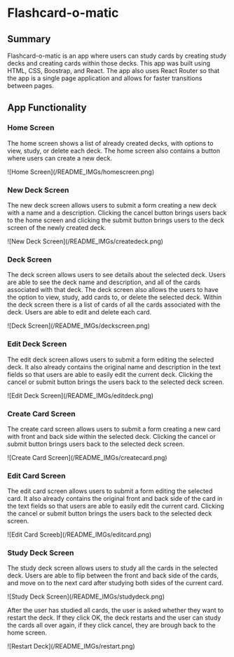 # Flashcard-o-matic

## Summary
Flashcard-o-matic is an app where users can study cards by creating study decks and creating cards within those decks.
This app was built using HTML, CSS, Boostrap, and React. 
The app also uses React Router so that the app is a single page application and allows for faster transitions between pages.

## App Functionality
### Home Screen
<p>
The home screen shows a list of already created decks, with options to view, study, or delete each deck. 
The home screen also contains a button where users can create a new deck.  
</p>
![Home Screen](/README_IMGs/homescreen.png)

### New Deck Screen
<p>
The new deck screen allows users to submit a form creating a new deck with a name and a description.
Clicking the cancel button brings users back to the home screen and clicking the submit button brings users to the deck screen of the newly created deck.
</p>
![New Deck Screen](/README_IMGs/createdeck.png)

### Deck Screen
<p>
The deck screen allows users to see details about the selected deck. Users are able to see the deck name and description, and all of the cards associated with that deck. The deck screen also allows the users to have the option to view, study, add cards to, or delete the selected deck.
Within the deck screen there is a list of cards of all the cards associated with the deck. Users are able to edit and delete each card. 
</p>
![Deck Screen](/README_IMGs/deckscreen.png)

### Edit Deck Screen
<p>
The edit deck screen allows users to submit a form editing the selected deck. It also already contains the original name and description in the text fields so that users are able to easily edit the current deck.
Clicking the cancel or submit button brings the users back to the selected deck screen.
</p> 
![Edit Deck Screen](/README_IMGs/editdeck.png)

### Create Card Screen
<p>
The create card screen allows users to submit a form creating a new card with front and back side within the selected deck.
Clicking the cancel or submit button brings users back to the selected deck screen.
</p>  
![Create Card Screen](/README_IMGs/createcard.png)

### Edit Card Screen
<p>
The edit card screen allows users to submit a form editing the selected card. It also already contains the original front and back side of the card in the text fields so that users are able to easily edit the current card.
Clicking the cancel or submit button brings the users back to the selected deck screen.
</p>
![Edit Card Screeb](/README_IMGs/editcard.png)

### Study Deck Screen
<p>
The study deck screen allows users to study all the cards in the selected deck. Users are able to flip between the front and back side of the cards, and move on to the next card after studying both sides of the current card.
</p>
![Study Deck Screen](/README_IMGs/studydeck.png)
<p>
After the user has studied all cards, the user is asked whether they want to restart the deck. If they click OK, the deck restarts and the user can study the cards all over again, if they click cancel, they are brough back to the home screen.  
</p>
![Restart Deck](/README_IMGs/restart.png)